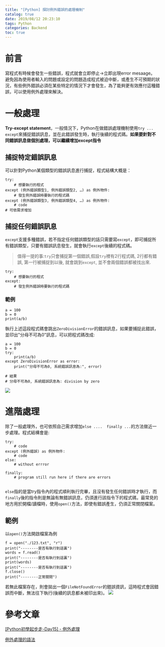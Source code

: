 ```yaml
---
title: "[Python] 探討例外錯誤的處理機制"
catalog: true
date: 2019/08/12 20:23:10
tags: Python
categories: Backend
toc: true
---
```

<!-- toc -->
# 前言
寫程式有時候會發生一些錯誤，程式就會立即停止->立即出現error mesaage。
避免因為使用者輸入的問題或設定的問題造成程式被迫中斷，或產生不可預期的狀況，有些例外錯誤必須在某些特定的情況下才會發生，為了能夠更有效應付這種錯誤，可以使用例外處理來解決。
<!--more--> 
# 一般處理
**Try-except statement**，一般情況下，Python在做錯誤處理機制使用`try ... except`來捕捉錯誤訊息，並在此錯誤發生時，執行後續的程式碼。**如果要針對不同錯誤訊息做個別處理，可以繼續增加except指令**
## 捕捉特定錯誤訊息
可以針對Python某個類型的錯誤訊息進行捕捉，程式結構大概是：
```python=
try:
    # 想要執行的程式
except (例外錯誤類型1, 例外錯誤類型2, …) as 例外物件:
    # 發生例外錯誤時要執行的程式碼
except (例外錯誤類型3, 例外錯誤類型4, …) as 例外物件:
    # code
# 可依需求增加
```
## 捕捉任何錯誤訊息
`except`支援多種錯誤，若不指定任何錯誤類型的話只需要寫`except`，即可捕捉所有錯誤類型，只要有錯誤訊息發生，就會執行`except`後續的程式碼。
>值得一提的事:`try`只會捕捉第一個錯誤,假設`try`裡有2行程式碼, 2行都有錯誤, 第一行被捕捉到以後, 就會跳到`except`, 並不會兩個錯誤都被找出來.
```python=
try:
    # 想要執行的程式
except:
    # 發生例外錯誤時要執行的程式碼
```
### 範例
```python=
a = 100
b = 0
print(a/b)
```
執行上述這段程式碼會跳出`ZeroDivisionError`的錯誤訊息，如果要捕捉此錯誤，並印出"分母不可為0"訊息，可以把程式碼改成:
```python=
a = 100
b = 0
try:
    print(a/b)
except ZeroDivisionError as error:
    print("分母不可為0, 系統錯誤訊息為:", error)

# 結果
# 分母不可為0, 系統錯誤訊息為: division by zero
```
![](https://i.imgur.com/XpNf6Qs.png)


# 進階處理
除了一般處理外，也可依照自己需求增加`else ....  finally ...`的方法做近一步處理。程式結構會是:
```python=
try:
    # code
except (例外錯誤) as 例外物件:
    # code
else:
    # without errror
   
finally:
    # program still run here if there are errors
    
```
`else`指的是當try指令內的程式順利執行完畢，且沒有發生任何錯誤時才執行，而`finally`後的指令則是無論有無錯誤訊息，仍須進行該指令下的程式碼，最常見的地方用於開檔/讀檔時，使用`open()`方法，即使有錯誤產生，仍須正常關閉檔案。

## 範例
以`open()`方法開啟檔案為例
```python=
f = open("./123.txt", "r")
print("--------是否有執行到這裏")
words = f.read()
print("--------是否有執行到這裏")
print(words)
print("--------是否有執行到這裏")
f.close()
print("--------正常關閉")
```
若無此檔案存在，則會拋出一個`FileNotFoundError`的錯誤資訊，這時程式會因錯誤而中斷，無法往下執行(後續的訊息都未被印出來)。
![](https://i.imgur.com/p7hMz7x.png)

# 參考文章
[[Python初學起步走-Day15] - 例外處理](https://ithelp.ithome.com.tw/articles/10160048)

[例外處理的語法](https://sites.google.com/site/ezpythoncolorcourse/exceptionhandlinggrammar)